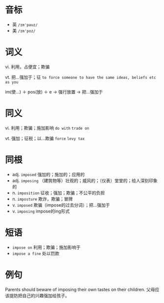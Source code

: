 # 音标

- 英 `/ɪm'pəuz/`
- 美 `/ɪm'poz/`

# 词义

vi. 利用，占便宜；欺骗


vt. 把…强加于；征
`to force someone to have the same ideas, beliefs etc as you`



im(使…) ＋ pos(放) ＋ e → 强行放置 → 把…强加于

# 同义

vi. 利用；欺骗；施加影响
`do with` `trade on`

vt. 强加；征税；以…欺骗
`force` `levy tax`

# 同根

- adj. `imposed` 强加的；施加的；应用的
- adj. `imposing` （建筑物等）壮观的；威风的；（仪表）堂堂的；给人深刻印象的
- n. `imposition` 征收；强加；欺骗；不公平的负担
- n. `imposture` 欺诈，欺骗；冒牌
- v. `imposed` 欺骗（impose的过去分词）；把…强加于
- v. `imposing` impose的ing形式

# 短语

- `impose on` 利用；欺骗；施加影响于
- `impose a fine` 处以罚款

# 例句

Parents should beware of imposing their own tastes on their children.
父母应该提防把自己的兴趣强加给孩子。


